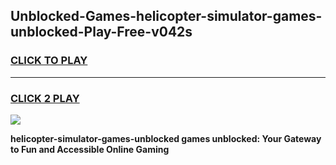 
## Unblocked-Games-helicopter-simulator-games-unblocked-Play-Free-v042s
<h3>
<a href="https://premium76.site?title=helicopter-simulator-games-unblocked&ref=10A">CLICK TO PLAY</a></h3>
<hr>

<h3>
<a href="https://premium76.site?title=helicopter-simulator-games-unblocked&ref=10A">CLICK 2 PLAY</a>
  
</h3>

<a href="https://premium76.site?title=helicopter-simulator-games-unblocked&ref=10A"><img src="https://clearcache.store/games.png"></a>


**helicopter-simulator-games-unblocked games unblocked: Your Gateway to Fun and Accessible Online Gaming**
